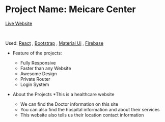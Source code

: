# Project Name: Meicare Center #
[Live Website](https://medicare-9fdbd.web.app/)

<br/>

Used: [React](http://www.react.com/ ) ,  [Bootstrap](http://getbootstrap.com) , [Material Ui](http://mui.com) , [Firebase](http://firebase.com)
<br/>
* Feature of the projects:
    * Fully Responsive
    * Faster than any Website
    * Awesome Design
    * Private Router
    * Login System


* About the Projects
    *This is a healthcare website
    * We can find the Doctor information on this site
    * You can also find the hospital information and about their services
    * This website also tells us their location contact information

